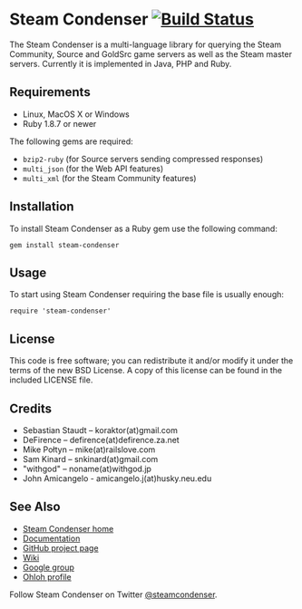 Steam Condenser [![Build Status](https://secure.travis-ci.org/koraktor/steam-condenser-ruby.png)](http://travis-ci.org/koraktor/steam-condenser-ruby)
===============

The Steam Condenser is a multi-language library for querying the Steam
Community, Source and GoldSrc game servers as well as the Steam master servers.
Currently it is implemented in Java, PHP and Ruby.

## Requirements

* Linux, MacOS X or Windows
* Ruby 1.8.7 or newer

The following gems are required:

* `bzip2-ruby` (for Source servers sending compressed responses)
* `multi_json` (for the Web API features)
* `multi_xml` (for the Steam Community features)

## Installation

To install Steam Condenser as a Ruby gem use the following command:

    gem install steam-condenser

## Usage

To start using Steam Condenser requiring the base file is usually enough:

    require 'steam-condenser'

## License

This code is free software; you can redistribute it and/or modify it under the
terms of the new BSD License. A copy of this license can be found in the
included LICENSE file.

## Credits

* Sebastian Staudt – koraktor(at)gmail.com
* DeFirence – defirence(at)defirence.za.net
* Mike Połtyn – mike(at)railslove.com
* Sam Kinard – snkinard(at)gmail.com
* "withgod" – noname(at)withgod.jp
* John Amicangelo - amicangelo.j(at)husky.neu.edu

## See Also

* [Steam Condenser home](https://koraktor.de/steam-condenser)
* [Documentation](http://rubydoc.info/gems/steam-condenser)
* [GitHub project page](https://github.com/koraktor/steam-condenser)
* [Wiki](https://github.com/koraktor/steam-condenser/wiki)
* [Google group](http://groups.google.com/group/steam-condenser)
* [Ohloh profile](http://www.ohloh.net/projects/steam-condenser)

Follow Steam Condenser on Twitter
[@steamcondenser](http://twitter.com/steamcondenser).
